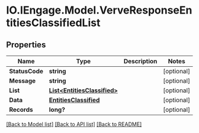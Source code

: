 # IO.IEngage.Model.VerveResponseEntitiesClassifiedList
## Properties

Name | Type | Description | Notes
------------ | ------------- | ------------- | -------------
**StatusCode** | **string** |  | [optional] 
**Message** | **string** |  | [optional] 
**List** | [**List&lt;EntitiesClassified&gt;**](EntitiesClassified.md) |  | [optional] 
**Data** | [**EntitiesClassified**](EntitiesClassified.md) |  | [optional] 
**Records** | **long?** |  | [optional] 

[[Back to Model list]](../README.md#documentation-for-models) [[Back to API list]](../README.md#documentation-for-api-endpoints) [[Back to README]](../README.md)

